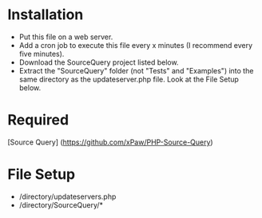 # Installation
* Put this file on a web server.
* Add a cron job to execute this file every x minutes (I recommend every five minutes).
* Download the SourceQuery project listed below.
* Extract the "SourceQuery" folder (not "Tests" and "Examples") into the same directory as the updateserver.php file. Look at the File Setup below.

# Required
[Source Query] (https://github.com/xPaw/PHP-Source-Query)

# File Setup
* /directory/updateservers.php
* /directory/SourceQuery/*

